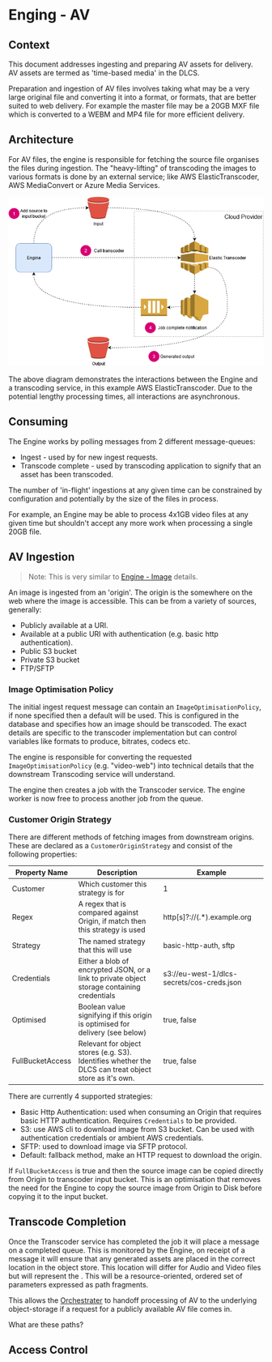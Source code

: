 # Enging - AV

## Context

This document addresses ingesting and preparing AV assets for delivery. AV assets are termed as 'time-based media' in the DLCS.

Preparation and ingestion of AV files involves taking what may be a very large original file and converting it into a format, or formats, that are better suited to web delivery. For example the master file may be a 20GB MXF file which is converted to a WEBM and MP4 file for more efficient delivery.

## Architecture

For AV files, the engine is responsible for fetching the source file organises the files during ingestion. The "heavy-lifting" of transcoding the images to various formats is done by an external service; like AWS ElasticTranscoder, AWS MediaConvert or Azure Media Services.

![AV Transcode](img/engine-av-transcode.png "AV Transcode")

The above diagram demonstrates the interactions between the Engine and a transcoding service, in this example AWS ElasticTranscoder. Due to the potential lengthy processing times, all interactions are asynchronous.

## Consuming

The Engine works by polling messages from 2 different message-queues:

* Ingest - used by for new ingest requests.
* Transcode complete - used by transcoding application to signify that an asset has been transcoded.

The number of 'in-flight' ingestions at any given time can be constrained by configuration and potentially by the size of the files in process. 

For example, an Engine may be able to process 4x1GB video files at any given time but shouldn't accept any more work when processing a single 20GB file.

## AV Ingestion

> Note: This is very similar to [Engine - Image](006-Engine-Image.md) details.

An image is ingested from an 'origin'. The origin is the somewhere on the web where the image is accessible. This can be from a variety of sources, generally:

* Publicly available at a URI.
* Available at a public URI with authentication (e.g. basic http authentication).
* Public S3 bucket
* Private S3 bucket
* FTP/SFTP

### Image Optimisation Policy

The initial ingest request message can contain an `ImageOptimisationPolicy`, if none specified then a default will be used. This is configured in the database and specifies how an image should be transcoded. The exact details are specific to the transcoder implementation but can control variables like formats to produce, bitrates, codecs etc.

The engine is responsible for converting the requested `ImageOptimisationPolicy` (e.g. "video-web") into technical details that the downstream Transcoding service will understand.

The engine then creates a job with the Transcoder service. The engine worker is now free to process another job from the queue.

### Customer Origin Strategy

There are different methods of fetching images from downstream origins. These are declared as a `CustomerOriginStrategy` and consist of the following properties:

| Property Name    | Description                                                                                           | Example                                    |
|------------------|-------------------------------------------------------------------------------------------------------|--------------------------------------------|
| Customer         | Which customer this strategy is for                                                                   | 1                                          |
| Regex            | A regex that is compared against Origin, if match then this strategy is used                          | http[s]?:\/\/(.*).example.org              |
| Strategy         | The named strategy that this will use                                                                 | basic-http-auth, sftp                      |
| Credentials      | Either a blob of encrypted JSON, or a link to private object storage containing credentials           | s3://eu-west-1/dlcs-secrets/cos-creds.json |
| Optimised        | Boolean value signifying if this origin is optimised for delivery (see below)                         | true, false                                |
| FullBucketAccess | Relevant for object stores (e.g. S3). Identifies whether the DLCS can treat object store as it's own. | true, false                                |

There are currently 4 supported strategies:

* Basic Http Authentication: used when consuming an Origin that requires basic HTTP authentication. Requires `Credentials` to be provided.
* S3: use AWS cli to download image from S3 bucket. Can be used with authentication credentials or ambient AWS credentials.
* SFTP: used to download image via SFTP protocol.
* Default: fallback method, make an HTTP request to download the origin.

If `FullBucketAccess` is true and then the source image can be copied directly from Origin to transcoder input bucket. This is an optimisation that removes the need for the Engine to copy the source image from Origin to Disk before copying it to the input bucket.

## Transcode Completion

Once the Transcoder service has completed the job it will place a message on a completed queue. This is monitored by the Engine, on receipt of a message it will ensure that any generated assets are placed in the correct location in the object store. This location will differ for Audio and Video files but will represent the . This will be a resource-oriented, ordered set of parameters expressed as path fragments.

This allows the [Orchestrater](002-storage-and-orchestration.md) to handoff processing of AV to the underlying object-storage if a request for a publicly available AV file comes in.

What are these paths?

## Access Control

